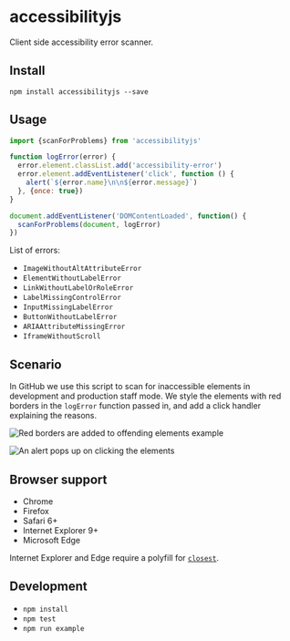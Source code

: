 # accessibilityjs

Client side accessibility error scanner.

## Install

```
npm install accessibilityjs --save
```

## Usage

```javascript
import {scanForProblems} from 'accessibilityjs'

function logError(error) {
  error.element.classList.add('accessibility-error')
  error.element.addEventListener('click', function () {
    alert(`${error.name}\n\n${error.message}`)
  }, {once: true})
}

document.addEventListener('DOMContentLoaded', function() {
  scanForProblems(document, logError)
})
```

List of errors:

- `ImageWithoutAltAttributeError`
- `ElementWithoutLabelError`
- `LinkWithoutLabelOrRoleError`
- `LabelMissingControlError`
- `InputMissingLabelError`
- `ButtonWithoutLabelError`
- `ARIAAttributeMissingError`
- `IframeWithoutScroll`

## Scenario

In GitHub we use this script to scan for inaccessible elements in development and production staff mode. We style the elements with red borders in the `logError` function passed in, and add a click handler explaining the reasons.

![Red borders are added to offending elements example](https://user-images.githubusercontent.com/1153134/31491689-bb8d8068-af0d-11e7-862b-01b059e13ba1.png)

![An alert pops up on clicking the elements](https://user-images.githubusercontent.com/1153134/31491972-c8547512-af0e-11e7-9d0d-db116eb7cf58.png)

## Browser support

- Chrome
- Firefox
- Safari 6+
- Internet Explorer 9+
- Microsoft Edge

Internet Explorer and Edge require a polyfill for [`closest`](https://developer.mozilla.org/en-US/docs/Web/API/Element/closest#Polyfill).

## Development

- `npm install`
- `npm test`
- `npm run example`
